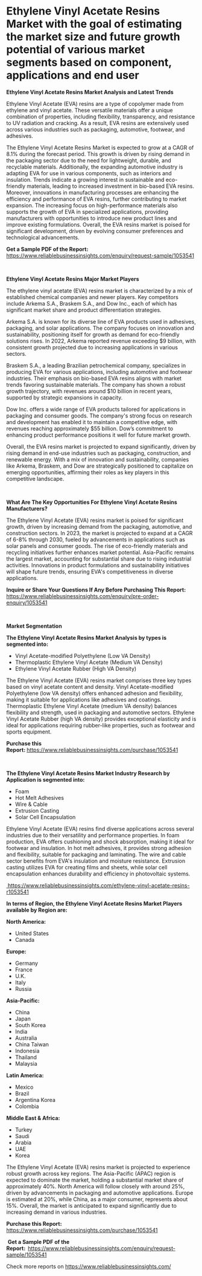 <p><h1>Ethylene Vinyl Acetate Resins Market with the goal of estimating the market size and future growth potential of various market segments based on component, applications and end user</h1></p><p><strong>Ethylene Vinyl Acetate Resins Market Analysis and Latest Trends</strong></p>
<p><p>Ethylene Vinyl Acetate (EVA) resins are a type of copolymer made from ethylene and vinyl acetate. These versatile materials offer a unique combination of properties, including flexibility, transparency, and resistance to UV radiation and cracking. As a result, EVA resins are extensively used across various industries such as packaging, automotive, footwear, and adhesives.</p><p>The Ethylene Vinyl Acetate Resins Market is expected to grow at a CAGR of 8.1% during the forecast period. This growth is driven by rising demand in the packaging sector due to the need for lightweight, durable, and recyclable materials. Additionally, the expanding automotive industry is adapting EVA for use in various components, such as interiors and insulation. Trends indicate a growing interest in sustainable and eco-friendly materials, leading to increased investment in bio-based EVA resins. Moreover, innovations in manufacturing processes are enhancing the efficiency and performance of EVA resins, further contributing to market expansion. The increasing focus on high-performance materials also supports the growth of EVA in specialized applications, providing manufacturers with opportunities to introduce new product lines and improve existing formulations. Overall, the EVA resins market is poised for significant development, driven by evolving consumer preferences and technological advancements.</p></p>
<p><strong>Get a Sample PDF of the Report:&nbsp;</strong> <a href="https://www.reliablebusinessinsights.com/enquiry/request-sample/1053541?utm_campaign=2840&utm_medium=2&utm_source=Github&utm_content=ia&utm_term=31032025&utm_id=ethylene-vinyl-acetate-resins">https://www.reliablebusinessinsights.com/enquiry/request-sample/1053541</a></p>
<p>&nbsp;</p>
<p><strong>Ethylene Vinyl Acetate Resins Major Market Players</strong></p>
<p><p>The ethylene vinyl acetate (EVA) resins market is characterized by a mix of established chemical companies and newer players. Key competitors include Arkema S.A., Braskem S.A., and Dow Inc., each of which has significant market share and product differentiation strategies.</p><p>Arkema S.A. is known for its diverse line of EVA products used in adhesives, packaging, and solar applications. The company focuses on innovation and sustainability, positioning itself for growth as demand for eco-friendly solutions rises. In 2022, Arkema reported revenue exceeding $9 billion, with consistent growth projected due to increasing applications in various sectors.</p><p>Braskem S.A., a leading Brazilian petrochemical company, specializes in producing EVA for various applications, including automotive and footwear industries. Their emphasis on bio-based EVA resins aligns with market trends favoring sustainable materials. The company has shown a robust growth trajectory, with revenues around $10 billion in recent years, supported by strategic expansions in capacity.</p><p>Dow Inc. offers a wide range of EVA products tailored for applications in packaging and consumer goods. The company's strong focus on research and development has enabled it to maintain a competitive edge, with revenues reaching approximately $55 billion. Dow’s commitment to enhancing product performance positions it well for future market growth.</p><p>Overall, the EVA resins market is projected to expand significantly, driven by rising demand in end-use industries such as packaging, construction, and renewable energy. With a mix of innovation and sustainability, companies like Arkema, Braskem, and Dow are strategically positioned to capitalize on emerging opportunities, affirming their roles as key players in this competitive landscape.</p></p>
<p>&nbsp;</p>
<p><strong>What Are The Key Opportunities For Ethylene Vinyl Acetate Resins Manufacturers?</strong></p>
<p><p>The Ethylene Vinyl Acetate (EVA) resins market is poised for significant growth, driven by increasing demand from the packaging, automotive, and construction sectors. In 2023, the market is projected to expand at a CAGR of 6-8% through 2030, fueled by advancements in applications such as solar panels and consumer goods. The rise of eco-friendly materials and recycling initiatives further enhances market potential. Asia-Pacific remains the largest market, accounting for substantial share due to rising industrial activities. Innovations in product formulations and sustainability initiatives will shape future trends, ensuring EVA's competitiveness in diverse applications.</p></p>
<p><strong>Inquire or Share Your Questions If Any Before Purchasing This Report:</strong> <a href="https://www.reliablebusinessinsights.com/enquiry/pre-order-enquiry/1053541?utm_campaign=2840&utm_medium=2&utm_source=Github&utm_content=ia&utm_term=31032025&utm_id=ethylene-vinyl-acetate-resins">https://www.reliablebusinessinsights.com/enquiry/pre-order-enquiry/1053541</a></p>
<p>&nbsp;</p>
<p><strong>Market Segmentation</strong></p>
<p><strong>The Ethylene Vinyl Acetate Resins Market Analysis by types is segmented into:</strong></p>
<p><ul><li>Vinyl Acetate-modified Polyethylene (Low VA Density)</li><li>Thermoplastic Ethylene Vinyl Acetate (Medium VA Density)</li><li>Ethylene Vinyl Acetate Rubber (High VA Density)</li></ul></p>
<p><p>The Ethylene Vinyl Acetate (EVA) resins market comprises three key types based on vinyl acetate content and density. Vinyl Acetate-modified Polyethylene (low VA density) offers enhanced adhesion and flexibility, making it suitable for applications like adhesives and coatings. Thermoplastic Ethylene Vinyl Acetate (medium VA density) balances flexibility and strength, used in packaging and automotive sectors. Ethylene Vinyl Acetate Rubber (high VA density) provides exceptional elasticity and is ideal for applications requiring rubber-like properties, such as footwear and sports equipment.</p></p>
<p><strong>Purchase this Report:&nbsp;</strong><a href="https://www.reliablebusinessinsights.com/purchase/1053541?utm_campaign=2840&utm_medium=2&utm_source=Github&utm_content=ia&utm_term=31032025&utm_id=ethylene-vinyl-acetate-resins">https://www.reliablebusinessinsights.com/purchase/1053541</a></p>
<p>&nbsp;</p>
<p><strong>The Ethylene Vinyl Acetate Resins Market Industry Research by Application is segmented into:</strong></p>
<p><ul><li>Foam</li><li>Hot Melt Adhesives</li><li>Wire & Cable</li><li>Extrusion Casting</li><li>Solar Cell Encapsulation</li></ul></p>
<p><p>Ethylene Vinyl Acetate (EVA) resins find diverse applications across several industries due to their versatility and performance properties. In foam production, EVA offers cushioning and shock absorption, making it ideal for footwear and insulation. In hot melt adhesives, it provides strong adhesion and flexibility, suitable for packaging and laminating. The wire and cable sector benefits from EVA's insulation and moisture resistance. Extrusion casting utilizes EVA for creating films and sheets, while solar cell encapsulation enhances durability and efficiency in photovoltaic systems.</p></p>
<p><a href="https://www.reliablebusinessinsights.com/ethylene-vinyl-acetate-resins-r1053541?utm_campaign=2840&utm_medium=2&utm_source=Github&utm_content=ia&utm_term=31032025&utm_id=ethylene-vinyl-acetate-resins">&nbsp;https://www.reliablebusinessinsights.com/ethylene-vinyl-acetate-resins-r1053541</a></p>
<p><strong>In terms of Region, the Ethylene Vinyl Acetate Resins Market Players available by Region are:</strong></p>
<p>
    <p> <strong> North America: </strong>
        <ul>
            <li>United States</li>
            <li>Canada</li>
        </ul>
        </p> 
    <p> <strong> Europe: </strong>
        <ul>
            <li>Germany</li>
            <li>France</li>
            <li>U.K.</li>
            <li>Italy</li>
            <li>Russia</li>
        </ul>
        </p> 
    <p> <strong> Asia-Pacific: </strong>
        <ul>
            <li>China</li>
            <li>Japan</li>
            <li>South Korea</li>
            <li>India</li>
            <li>Australia</li>
            <li>China Taiwan</li>
            <li>Indonesia</li>
            <li>Thailand</li>
            <li>Malaysia</li>
        </ul>
        </p> 
    <p> <strong> Latin America: </strong>
        <ul>
            <li>Mexico</li>
            <li>Brazil</li>
            <li>Argentina Korea</li>
            <li>Colombia</li>
        </ul>
        </p> 
    <p> <strong> Middle East & Africa: </strong>
        <ul>
            <li>Turkey</li>
            <li>Saudi</li>
            <li>Arabia</li>
            <li>UAE</li>
            <li>Korea</li>
        </ul>
    </p>
    </p>
<p><p>The Ethylene Vinyl Acetate (EVA) resins market is projected to experience robust growth across key regions. The Asia-Pacific (APAC) region is expected to dominate the market, holding a substantial market share of approximately 40%. North America will follow closely with around 25%, driven by advancements in packaging and automotive applications. Europe is estimated at 20%, while China, as a major consumer, represents about 15%. Overall, the market is anticipated to expand significantly due to increasing demand in various industries.</p></p>
<p><strong>Purchase this Report: </strong><a href="https://www.reliablebusinessinsights.com/purchase/1053541?utm_campaign=2840&utm_medium=2&utm_source=Github&utm_content=ia&utm_term=31032025&utm_id=ethylene-vinyl-acetate-resins">https://www.reliablebusinessinsights.com/purchase/1053541</a></p>
<p>&nbsp;<strong>Get a Sample PDF of the Report:&nbsp;&nbsp;</strong><a href="https://www.reliablebusinessinsights.com/enquiry/request-sample/1053541?utm_campaign=2840&utm_medium=2&utm_source=Github&utm_content=ia&utm_term=31032025&utm_id=ethylene-vinyl-acetate-resins">https://www.reliablebusinessinsights.com/enquiry/request-sample/1053541</a></p>
<p><strong></strong></p>
<p>Check more reports on <a href="https://www.reliablebusinessinsights.com/?utm_campaign=2840&utm_medium=2&utm_source=Github&utm_content=ia&utm_term=31032025&utm_id=ethylene-vinyl-acetate-resins">https://www.reliablebusinessinsights.com/</a></p>